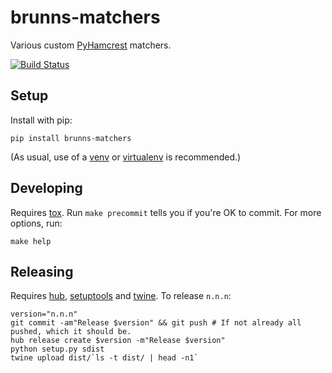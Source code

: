 # brunns-matchers

Various custom [PyHamcrest](https://pyhamcrest.readthedocs.io) matchers.

[![Build Status](https://travis-ci.org/brunns/brunns-matchers.svg?branch=master)](https://travis-ci.org/brunns/brunns-matchers)

## Setup

Install with pip:

    pip install brunns-matchers

(As usual, use of a [venv](https://docs.python.org/3/library/venv.html) or [virtualenv](https://virtualenv.pypa.io) is recommended.)

## Developing

Requires [tox](https://tox.readthedocs.io). Run `make precommit` tells you if you're OK to commit. For more options, run:

    make help

## Releasing

Requires [hub](https://hub.github.com/), [setuptools](https://setuptools.readthedocs.io) and [twine](https://twine.readthedocs.io). To release `n.n.n`:

    version="n.n.n"
    git commit -am"Release $version" && git push # If not already all pushed, which it should be.
    hub release create $version -m"Release $version"
    python setup.py sdist
    twine upload dist/`ls -t dist/ | head -n1`
